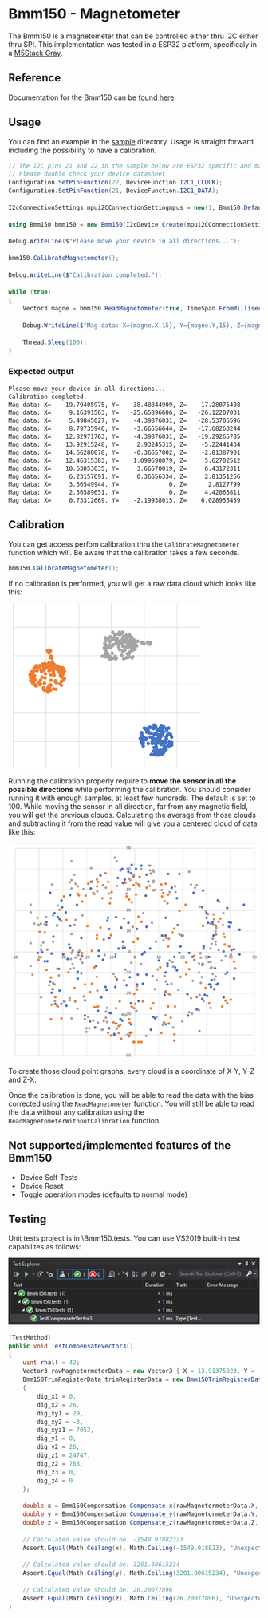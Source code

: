 # Bmm150 - Magnetometer

The Bmm150 is a magnetometer that can be controlled either thru I2C either thru SPI. 
This implementation was tested in a ESP32 platform, specificaly in a  [M5Stack Gray](https://shop.m5stack.com/products/grey-development-core).

## Reference

Documentation for the Bmm150 can be [found here](https://www.bosch-sensortec.com/media/boschsensortec/downloads/datasheets/bst-bmm150-ds001.pdf)

## Usage

You can find an example in the [sample](./samples/Bmm150.sample.cs) directory. Usage is straight forward including the possibility to have a calibration.

```csharp
// The I2C pins 21 and 22 in the sample below are ESP32 specific and may differ from other platforms.
// Please double check your device datasheet.
Configuration.SetPinFunction(22, DeviceFunction.I2C1_CLOCK);
Configuration.SetPinFunction(21, DeviceFunction.I2C1_DATA);

I2cConnectionSettings mpui2CConnectionSettingmpus = new(1, Bmm150.DefaultI2cAddress);

using Bmm150 bmm150 = new Bmm150(I2cDevice.Create(mpui2CConnectionSettingmpus));

Debug.WriteLine($"Please move your device in all directions...");

bmm150.CalibrateMagnetometer();

Debug.WriteLine($"Calibration completed.");

while (true)
{
    Vector3 magne = bmm150.ReadMagnetometer(true, TimeSpan.FromMilliseconds(11));

    Debug.WriteLine($"Mag data: X={magne.X,15}, Y={magne.Y,15}, Z={magne.Z,15}");

    Thread.Sleep(100);
}
```
### Expected output

```console
Please move your device in all directions...
Calibration completed.
Mag data: X=    19.79405975, Y=   -38.48844909, Z=   -17.28075408
Mag data: X=     9.16391563, Y=   -25.65896606, Z=   -26.12207031
Mag data: X=     5.49845027, Y=    -4.39876031, Z=   -28.53705596
Mag data: X=     8.79735946, Y=    -3.66556644, Z=   -17.68263244
Mag data: X=    12.82971763, Y=    -4.39876031, Z=   -19.29265785
Mag data: X=    13.92915248, Y=     2.93245315, Z=    -5.22441434
Mag data: X=    14.66280078, Y=    -0.36657002, Z=    -2.81387901
Mag data: X=    12.46315383, Y=    1.099690079, Z=     5.62702512
Mag data: X=    10.63053035, Y=     3.66570019, Z=     6.43172311
Mag data: X=     6.23157691, Y=     0.36656334, Z=     2.81351256
Mag data: X=     3.66549944, Y=              0, Z=      2.8127799
Mag data: X=     2.56589651, Y=              0, Z=     4.42065811
Mag data: X=     0.73312669, Y=    -2.19938015, Z=    6.028955459
```

## Calibration

You can get access perfom calibration thru the ```CalibrateMagnetometer``` function which will. Be aware that the calibration takes a few seconds.

```csharp
bmm150.CalibrateMagnetometer();
```

If no calibration is performed, you will get a raw data cloud which looks like this:

![raw data](./rawcalib.png)

Running the calibration properly require to **move the sensor in all the possible directions** while performing the calibration. You should consider running it with enough samples, at least few hundreds. The default is set to 100. While moving the sensor in all direction, far from any magnetic field, you will get the previous clouds. Calculating the average from those clouds and subtracting it from the read value will give you a centered cloud of data like this:

![raw data](./corrcalib.png)

To create those cloud point graphs, every cloud is a coordinate of X-Y, Y-Z and Z-X. 

Once the calibration is done, you will be able to read the data with the bias corrected using the ```ReadMagnetometer``` function. You will still be able to read the data without any calibration using the ```ReadMagnetometerWithoutCalibration``` function.

## Not supported/implemented features of the Bmm150

* Device Self-Tests
* Device Reset
* Toggle operation modes (defaults to normal mode)


## Testing

Unit tests project is in \Bmm150.tests. You can use VS2019 built-in test capabilites as follows:

![unit tests](./vs2019_unit_tests.png)

```csharp
[TestMethod]
public void TestCompensateVector3()
{
    uint rhall = 42;
    Vector3 rawMagnetormeterData = new Vector3 { X = 13.91375923, Y = -28.74289894, Z = 10.16711997 };
    Bmm150TrimRegisterData trimRegisterData = new Bmm150TrimRegisterData()
    {
        dig_x1 = 0,
        dig_x2 = 26,
        dig_xy1 = 29,
        dig_xy2 = -3,
        dig_xyz1 = 7053,
        dig_y1 = 0,
        dig_y2 = 26,
        dig_z1 = 24747,
        dig_z2 = 763,
        dig_z3 = 0,
        dig_z4 = 0
    };

    double x = Bmm150Compensation.Compensate_x(rawMagnetormeterData.X, rhall, trimRegisterData);
    double y = Bmm150Compensation.Compensate_y(rawMagnetormeterData.Y, rhall, trimRegisterData);
    double z = Bmm150Compensation.Compensate_z(rawMagnetormeterData.Z, rhall, trimRegisterData);

    // Calculated value should be: -1549.91882323
    Assert.Equal(Math.Ceiling(x), Math.Ceiling(-1549.918823), "Unexpected x-axis value.");

    // Calculated value should be: 3201.80615234
    Assert.Equal(Math.Ceiling(y), Math.Ceiling(3201.80615234), "Unexpected y-axis value.");

    // Calculated value should be: 26.20077896
    Assert.Equal(Math.Ceiling(z), Math.Ceiling(26.20077896), "Unexpected z-axis value.");
}
```

